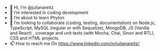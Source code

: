 - 👋 Hi, I’m @julianareitz
- 👀 I’m interested in coding development
- 🌱 I’m about to learn Phyton
- 💞️ I’m looking to collaborate (coding, testing, documentation) on Node.js, TypeScript, MySQL (regular or with Sequelize), MongoDB, JS (Vanilla and React) , coverage and unit tests (with Mocha, Chai, Sinon and RTL), CSS and HTML projects. 
- 📫 How to reach me On https://www.linkedin.com/in/julianareitz/

<!---
julianareitz/julianareitz is a ✨ special ✨ repository because its `README.md` (this file) appears on your GitHub profile.
You can click the Preview link to take a look at your changes.
--->
